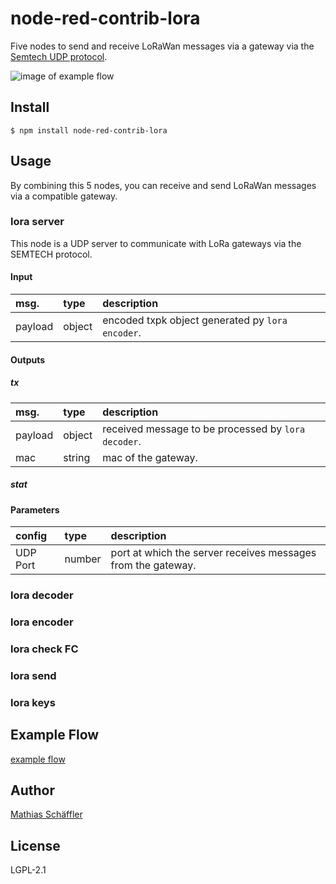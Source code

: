 # node-red-contrib-lora

Five nodes to send and receive LoRaWan messages via a gateway via the
[Semtech UDP protocol](https://github.com/Lora-net/packet_forwarder/blob/master/PROTOCOL.TXT).

![image of example flow](examples/flow.png)

## Install

```
$ npm install node-red-contrib-lora
```

## Usage

By combining this 5 nodes, you can receive and send LoRaWan messages via a compatible gateway.

### lora server

This node is a UDP server to communicate with LoRa gateways via the SEMTECH protocol.

#### Input

|msg.    | type   | description                       |
|:-------|:-------|:----------------------------------|
|payload | object | encoded txpk object generated py `lora encoder`.|

#### Outputs

##### tx

|msg.    | type   | description                       |
|:-------|:-------|:----------------------------------|
|payload | object | received message to be processed by `lora decoder`.|
|mac     | string | mac of the gateway.               |

##### stat

#### Parameters

|config| type   | description                       |
|:-----|:-------|:----------------------------------|
|UDP Port | number | port at which the server receives messages from the gateway.|

### lora decoder
### lora encoder
### lora check FC
### lora send
### lora keys

## Example Flow

[example flow](examples/flow.json)

## Author

[Mathias Schäffler](https://github.com/m-schaeffler)

## License

LGPL-2.1
